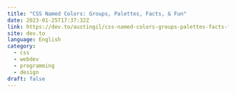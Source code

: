 ```yaml
---
title: "CSS Named Colors: Groups, Palettes, Facts, & Fun"
date: 2023-01-25T17:37:32Z
link: https://dev.to/austingil/css-named-colors-groups-palettes-facts-fun-4h2a?utm_medium=RSS&utm_source=news.12bit.vn
site: dev.to
language: English
category:
  - css
  - webdev
  - programming
  - design
draft: false
---
```

